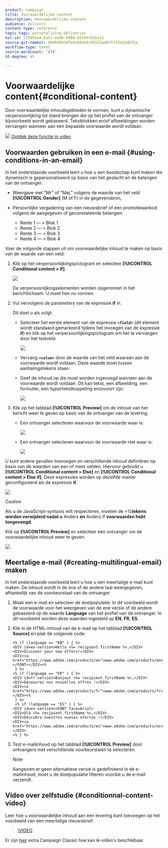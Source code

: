 ```yaml
---
product: campaign
title: Voorwaardelijke content
description: Voorwaardelijke content
audience: delivery
content-type: reference
topic-tags: personalizing-deliveries
exl-id: 12595ee4-6a52-4e06-b80d-85fe633a5a11
source-git-commit: 98d646919fedc66ee9145522ad0c5f15b25dbf2e
workflow-type: tm+mt
source-wordcount: '478'
ht-degree: 4%

---
```


# Voorwaardelijke content{#conditional-content}

Door voorwaardelijke inhoudsgebieden te vormen, kunt u dynamische verpersoonlijking tot stand brengen die op het profiel van de ontvanger bijvoorbeeld wordt gebaseerd. Tekstblokken en/of afbeeldingen worden vervangen wanneer aan een bepaalde voorwaarde wordt voldaan.

![](assets/do-not-localize/how-to-video.png) [Ontdek deze functie in video](#conditionnal-content-video)


## Voorwaarden gebruiken in een e-mail {#using-conditions-in-an-email}

In het onderstaande voorbeeld leert u hoe u een boodschap kunt maken die dynamisch is gepersonaliseerd op basis van het geslacht en de belangen van de ontvanger.

* Weergave met &quot;Mr&quot; of &quot;Mej.&quot; volgens de waarde van het veld **[!UICONTROL Gender]** (M of F) in de gegevensbron,
* Persoonlijke vergadering van een nieuwsbrief of een promotieaanbod volgens de aangegeven of geconstateerde belangen:

   * Rente 1 — > Blok 1
   * Rente 2 — > Blok 2
   * Rente 3 — > Blok 3
   * Rente 4 — > Blok 4

Voer de volgende stappen uit om voorwaardelijke inhoud te maken op basis van de waarde van een veld:

1. Klik op het verpersoonlijkingspictogram en selecteer **[!UICONTROL Conditional content > If]**.

   ![](assets/s_ncs_user_conditional_content02.png)

   De verpersoonlijkingselementen worden opgenomen in het berichtlichaam. U moet hen nu vormen.

1. Vul vervolgens de parameters van de expressie **if** in.

   Dit doet u als volgt:

   * Selecteer het eerste element van de expressie **`<field>`** (dit element wordt standaard gemarkeerd tijdens het invoegen van de expressie **if**) en klik op het verpersoonlijkingspictogram om het te vervangen door het testveld.

      ![](assets/s_ncs_user_conditional_content03.png)

   * Vervang **`<value>`** door de waarde van het veld waaraan aan de voorwaarde wordt voldaan. Deze waarde moet tussen aanhalingstekens staan.
   * Geef de inhoud op die moet worden ingevoegd wanneer aan de voorwaarde wordt voldaan. Dit kan tekst, een afbeelding, een formulier, een hypertekstkoppeling enzovoort zijn.

      ![](assets/s_ncs_user_conditional_content04.png)

1. Klik op het tabblad **[!UICONTROL Preview]** om de inhoud van het bericht weer te geven op basis van de ontvanger van de levering:

   * Een ontvanger selecteren waarvoor de voorwaarde waar is:

      ![](assets/s_ncs_user_conditional_content05.png)

   * Een ontvanger selecteren waarvoor de voorwaarde niet waar is:

      ![](assets/s_ncs_user_conditional_content06.png)

U kunt andere gevallen toevoegen en verschillende inhoud definiëren op basis van de waarden van een of meer velden. Hiervoor gebruikt u **[!UICONTROL Conditional content > Else]** en **[!UICONTROL Conditional content > Else if]**. Deze expressies worden op dezelfde manier geconfigureerd als de expressie **if**.

![](assets/s_ncs_user_conditional_content07.png)

>[!CAUTION]
>
>Als u de JavaScript-syntaxis wilt respecteren, moeten de &lt;%**tekens worden verwijderd nadat u** Anders **en** Anders if **voorwaarden hebt toegevoegd.**

Klik op **[!UICONTROL Preview]** en selecteer een ontvanger om de voorwaardelijke inhoud weer te geven.

![](assets/s_ncs_user_conditional_content08.png)

## Meertalige e-mail {#creating-multilingual-email} maken

In het onderstaande voorbeeld leert u hoe u een meertalige e-mail kunt maken. De inhoud wordt in de ene of de andere taal weergegeven, afhankelijk van de voorkeurstaal van de ontvanger.

1. Maak een e-mail en selecteer de doelpopulatie. In dit voorbeeld wordt de voorwaarde voor het weergeven van de ene versie of de andere gebaseerd op de waarde **Language** van het profiel van de ontvanger. In dit voorbeeld worden deze waarden ingesteld op **EN**, **FR**, **ES**.
1. Klik in de HTML-inhoud van de e-mail op het tabblad **[!UICONTROL Source]** en plak de volgende code:

   ```
   <% if (language == "EN" ) { %>
   <DIV id=en-version>Hello <%= recipient.firstName %>,</DIV>
   <DIV>Discover your new offers!</DIV>
   <DIV><a href="https://www.adobe.com/products/en">www.adobe.com/products/en</A></FONT></DIV><%
    } %>
   <% if (language == "FR" ) { %>
   <DIV id=fr-version>Bonjour <%= recipient.firstName %>,</DIV>
   <DIV>Découvrez nos nouvelles offres !</DIV>
   <DIV><a href="https://www.adobe.com/products/fr">www.adobe.com/products/fr</A></DIV><%
    } %>
    <% if (language == "ES" ) { %>
   <DIV id=es-version><FONT face=Arial>
   <DIV>Olà <%= recipient.firstName %>,</DIV>
   <DIV>Descubra nuestros nuevas ofertas !</DIV>
   <DIV><a href="https://www.adobe.com/products/es">www.adobe.com/products/es</A></DIV>
   <% } %>
   ```

1. Test e-mailinhoud op het tabblad **[!UICONTROL Preview]** door ontvangers met verschillende voorkeurstalen te selecteren.

   >[!NOTE]
   >
   >Aangezien er geen alternatieve versie is gedefinieerd in de e-mailinhoud, moet u de doelpopulatie filteren voordat u de e-mail verzendt.

## Video over zelfstudie {#conditionnal-content-video}

Leer hoe u voorwaardelijke inhoud aan een levering kunt toevoegen op het voorbeeld van een meertalige nieuwsbrief.

>[!VIDEO](https://video.tv.adobe.com/v/24926?quality=12)

Er zijn [hier](https://experienceleague.adobe.com/docs/campaign-classic-learn/tutorials/overview.html?lang=nl) extra Campaign Classic hoe kan ik-video&#39;s beschikbaar.
